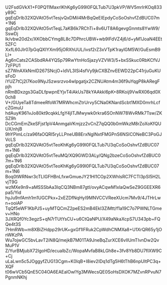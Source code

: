 U2FsdGVkX1+F0PQ11MaxrIKhKg6yG99l0FQLTub7U3pkVP/WV5mrIrKOq833y89C
gqEqDrIb32XQVAtO5vtTesjvQxDMil4MrBqQeEIEpdyCoSoOshvfZdBUC07m+1N6
gqEqDrIb32XQVAtO5vtTeqL7aKB6k7RChTi+8v6UT8A6gevgGnmts8YwW9/SswDj
lk/vbw20d2x/XKObbCYmg8L8c7DPhrcUBW+wb9lFdVZ4j6/d+yM1JoaN4EEt5ZFC
XxfL60JIr07pGqQXIYXm95jORXhUUL/ivsf2rZ3xVTpK1raylGM5W/GuEsmB9LI+
Ag6nCats2CASbdRA4YQSp79RwYtnHoSjazyVZVW3/5+bxSSkuc0RbKCfVJ7zFPU1
sZ7WnAXkNmID267SNcjO+ldVL3ISi4sfVy9jkCXBZnvEEWD22pC41rjuGuKUsFoD
iYUZ7tCj2l7Koo9NyJSzwsrzvo4wlpgatjx2CZNUAtm4m36f9uYqgP8kARegFpjh
nRmBDxzgs3GaDLfpwpnEYjvT4iAkUs78kYAAkkl6pK+8RKoij9VwRX06qd0X0ch8
V+/GUyeTa8TdmeeRfoW7MRWhcmZtrUrvy5CNa0KNardScbt1MXD0mrhLcfcZGmuU
hdAuyK961vJo80kt9cqkkLfgY4jITJMwywk0rkra6SOnNW78WvRMk7Tsw/ZKSZ9h
DcCGmEmZkeSFjst1pV4AnmgaVKmjzz2vCnZ7qQQ0b0mWkzM8rZoXoKfQUUX/nhjB
9hYPimLc/za96faOQRI5ryLLPneUB8ErxNgINxtFMGPnS6NSICONeBC3PoGJVcLS
gqEqDrIb32XQVAtO5vtTeoKhKg6yG99l0FQLTub7U3qCoSoOshvfZdBUC07m+1N6
gqEqDrIb32XQVAtO5vtTeuMQ/XQ9GWD3ALy/QNg2bzeCoSoOshvfZdBUC07m+1N6
gqEqDrIb32XQVAtO5vtTeoKhKg6yG99l0FQLTub7U3qCoSoOshvfZdBUC07m+1N6
Boq0tWRNwr3cTLIGFHBnLfxwGmueJY21Hl1COp2XWhlsRC7FCTI3pSI5H2LvjT9G
wzMXe9n9+aMSSSbAa3lqCQ3NBm87gtI/ovyACqwM1xlaQwSeZ9GGEEXR6pa5/Yid
hyJu9nfAmh1m1UGCPkx+2xEZDfNqHyI9MNVCCVReeXUcm7Mv9/4JTHrLwn+ooiAP
TqQf5eWF1KbPJS+uyMTQCmZ2peES2mB4EkI3ZiMtt/f1a19C7o7PWNLTGmev+HNo
3JXRQf0Yc3egzS+qN7rTUtYsCU+u6CtQaNPU/X49aNkaXcpS7U343pb+FQQe4t3S
7HmRWb+m8XBiZHdpp29rUK+gxGf1lFRuk2CpWdhCNMXa8+U1XrQR65y1jOnWKzPA
Wu7ojwGC5bvLavT2iN8Q/mejkB7M01TA9JneBqZurXCE6vIIUmTIvnDw2QvMuP1V
Z/YurBMjubX72IgoHD/ecuaIbZc/WopaMvfaB8kLGh8e+3fv8Yb8DU7fIXW9C+Cj
uLaLwn5c5JOggyfZUG13Cgm+K0IqB+I8iev2IDq1dTg5H6tThB6npUltPC3q+XQF
t06wVCb5QnE5C04OA6EAEalOwIYg3MWecsQE0SoHsDXOK7MZvnRPvuN7PgnmNKhj
